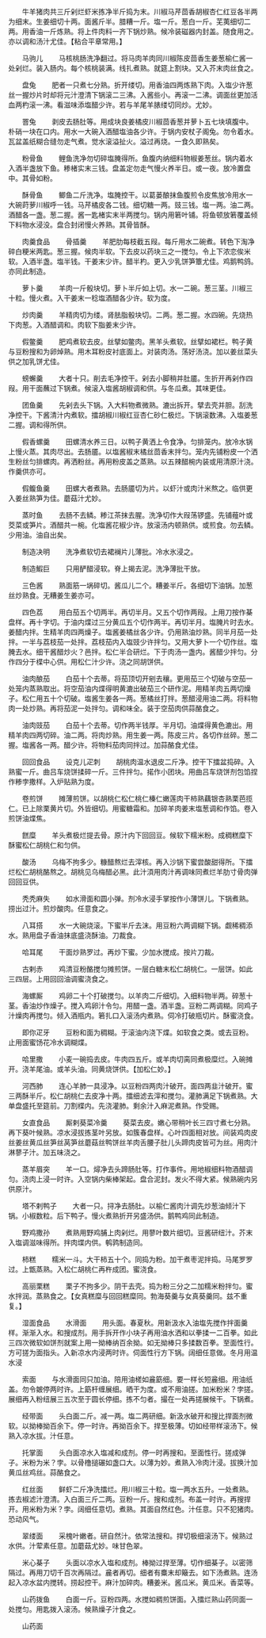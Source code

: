 <!-- { "loadSidebar": true } -->
　　牛羊猪肉共三斤剁烂虾米拣净半斤捣为末。川椒马芹茴香胡椒杏仁红豆各半两为细末。生姜细切十两。面酱斤半。腊糟一斤。塩一斤。葱白一斤。芜荑细切二两。用香油一斤炼熟。将上件肉料一齐下锅炒熟。候冷装磁器内封盖。随食用之。亦以调和汤汁尤佳。【粘合平章常用。】

　　马驹儿
　　马核桃肠洗净翻过。将马肉羊肉同川椒陈皮茴香生姜葱榆仁酱一处剁烂。装入肠内。每个核桃装满。线扎煮熟。就筵上割块。又入芥末肉丝食之。

　　盘兔
　　肥者一只煮七分熟。折开缕切。用香油四两炼熟下肉。入塩少许葱丝一握炒片时却将元汁澄清下锅滚二三沸。入酱些小。再滚一二沸。调面丝更加活血两杓滚一沸。看滋味添塩醋少许。若与羊尾羊脿缕切同炒。尤妙。

　　罯兔
　　剥皮去肠肚等。用成块良姜橘皮川椒茴香葱并萝卜五七块填腹中。朴硝一块在口内。用水一大碗入酒醋塩油各少许。于锅内安杖子阁兔。勿令着水。瓦盆盖纸糊合缝勿走气煮。觉水滚溢扯火。溢过再烧。一食久即熟矣。

　　粉骨鱼
　　鲤鱼洗净勿切碎塩腌得所。鱼腹内纳细料物椒姜葱丝。锅内着水入酒半盏放下鱼。糁楮实末三钱。盘盖定勿走气慢火养半日。或一夜。放冷置盘中。其骨如粉。

　　酥骨鱼
　　鲫鱼二斤洗净。塩腌控干。以葛蒌酿抹鱼腹煎令皮焦放冷用水一大碗莳萝川椒呼一钱。马芹橘皮各二钱。细切糖一两。豉三钱。塩一两。油二两。酒醋各一盏。葱二握。酱一匙楮实末半两搅匀。锅内用箬叶铺。将鱼顿放箬覆盖倾下料物水浸没。盘合封闭慢火养熟。其骨皆酥。

　　肉羹食品
　　骨插羹
　　羊肥肋每枝截五叚。每斤用水二碗煮。转色下淘净碎白粳米两匙。葱三握。候肉半软。下去皮以药块三之一搅匀。令上下浓恋俟米软。入酒半盏。塩半钱。干姜末少许。醋半杓。更入少乳饼笋簟尤佳。鸡鹅鸭鸽。亦同此制造。

　　萝卜羹
　　羊肉一斤骰块切。萝卜半斤如上切。水一二碗。葱三茎。川椒三十粒。慢火煮。入干姜末一稔塩酒醋各少许。软为度。

　　炒肉羹
　　羊精肉切为缕。肾胠脂骰块切。二两。葱二握。水四碗。先烧热下肉葱。入酒醋调和。肉软下脂姜末少许。

　　假鳖羹
　　肥鸡煮软去皮。丝擘如鳖肉。黑羊头煮软。丝擘如裙栏。鸭子黄与豆粉搜和为卵焯熟。用木耳粉皮衬底面上。对装肉汤。荡好汤浇。加以姜丝菜头供之加乳饼尤佳。

　　螃蠏羹
　　大者十只。削去毛净控干。剁去小脚稍并肚靥。生折开再剁作四叚。用干面蘸过下锅煮。候滚入塩酱胡椒调和供。与冬瓜煮。其味更佳。

　　团鱼羹
　　先剁去头下锅。入大料物煮微熟。漉出拆开。擘去壳并胆。刮洗净控干。下酱清汁内煮软。擂胡椒川椒红豆杏仁砂仁极烂。下锅滚数沸。入塩姜葱二握。调和得所供。

　　假香螺羹
　　田螺清水养三日。以鸭子黄洒上令食净。匀排笼内。放冷水锅上慢火蒸。其肉尽出。去肠靥。以塩酱椒末橘丝茴香末拌匀。笼内先铺粉皮一个洒生粉丝匀排螺肉。再洒粉丝。再用粉皮盖之蒸熟。以五辣醋椀内装或用清原汁浇。作羹供亦可。

　　假鳆鱼羹
　　田螺大者煮熟。去肠靥切为片。以虾汁或肉汁米熬之。临供更入姜丝熟笋为佳。蘑菇汁尤妙。

　　蒸时鱼
　　去肠不去鳞。糁江茶抹去腥。洗净切作大叚荡锣盛。先铺薤叶或茭菜或笋片。酒醋共一椀。化塩酱花椒少许。放滚汤内顿熟供。或煎食。勿去鳞。少用油。油自出矣。

　　制造决明
　　洗净煮软切去裙襕片儿薄批。冷水氷浸之。

　　制造鰕巨
　　只用酽醋浸软。脊上揭去泥。洗净薄批干放。

　　三色酱
　　熟面筋一埚碎切。酱瓜儿二个。糟姜半斤。各细切下油锅。加葱丝炒熟食。无糟姜生姜亦可。

　　四色荔
　　用白茄五个切两半。再切半月。又五个切作两叚。上用刀按作棊盘样。再十字切。于油内煠过三分黄瓜五个切作两半。再切半月。塩腌片时去水。姜醋内拌。生精羊肉四两燥子。塩酱姜橘丝各少许。仍用熟油炒熟。同半月茄一处拌。一半与荔枝茄一处拌。荔枝茄内入塩豉少许拌匀。又用大萝卜一个切作丝。塩腌去水。细干酱醋炒火？邑拌。松仁半合研烂。下于肉汤一盏内。酱醋少拌匀。分作四分于楪中心供。用松仁汁少许。浇之同胡饼供。

　　油肉酿茄
　　白茄十个去蒂。将茄顶切开剜去穰。更用茄三个切破与空茄一处笼内蒸熟取出。将空茄油内煠得明黄漉出破茄三个研作泥。用精羊肉五两切燥子。松仁用五十个切破。塩酱生姜各一两。葱橘丝打拌。葱醋浸用油二两。将料物肉一处炒熟。再将茄泥一处拌匀。调和味全。装于空茄肉供蒜酪食之。

　　油肉豉茄
　　白茄十个去蒂。切作两半钱厚。半月切。油煠得黄色漉出。用精羊肉四两切碎。油二两。将肉炒熟。用生姜一两。陈皮三片。各切作丝碎。葱二握。塩酱各一两。醋少许。将物料茄肉同拌过。加蒜酪食尤佳。

　　回回食品
　　设克儿疋刺
　　胡桃肉温水退皮二斤净。控干下擂盆捣碎。入熟蜜一斤。曲吕车烧饼揉碎一斤。三件拌匀。掿作小团块。用曲吕车烧饼剂包馅捏作糁孛撒样。入炉贴熟为度。

　　卷煎饼
　　摊薄煎饼。以胡桃仁松仁桃仁榛仁嫩莲肉干柿熟藕银杏熟栗芭揽仁。已上除栗黄片切。外皆细切。用蜜糖霜和。加碎羊肉姜末塩葱调和作馅。卷入煎饼油煠焦。

　　餻糜
　　羊头煮极烂提去骨。原汁内下回回豆。候软下糯米粉。成稠糕糜下酥蜜松仁胡桃仁和匀供。

　　酸汤
　　乌梅不拘多少。糠醋熬烂去滓核。再入沙锅下蜜尝酸甜得所。下擂烂松仁胡桃酪熬之。胡桃见乌梅醋必黑。此汁湏用肉汁再调味同煮烂羊肋寸骨肉弹回回豆供。

　　秃秃麻失
　　如水滑面和圆小弹。剂冷水浸手掌按作小薄饼儿。下锅煮熟。捞出过汁。煎炒酸肉。任意食之。

　　八耳搭
　　水一大碗烧滚。下蜜半斤去沫。用豆粉六两调糊下锅。觑稀稠添水。熟用盘子香油抹底盛浇酥油。刀裁食。

　　哈耳尾
　　干面炒熟罗过。再炒下蜜。少加水搅成。按片刀裁。

　　古剌赤
　　鸡清豆粉酪搅匀摊煎饼。一层白糖末松仁胡桃仁。一层饼。如此三四层。上用回回油调蜜浇食之。

　　海螺厮
　　鸡卵二十个打破搅匀。以羊肉二斤细切。入细料物半两。碎葱十茎。香油炒作燥子。搅入鸡卵汁令匀。用醋一盏。酒半盏。豆粉二两调糊。同鸡子汁燥肉再搅匀。倾入酒瓶内。箬扎口入滚汤内煮熟。伺冷打破瓶切片。酥蜜浇食。

　　即你疋牙
　　豆粉和面为稠糊。于滚油内浇下煠。如软食之类。或去豆粉。止用面蜜饧花冷水调糊煠。

　　哈里撒
　　小麦一碗捣去皮。牛肉四五斤。或羊肉切脔同煮极糜烂。入碗摊开。浇羊尾油。或羊头油。同黄烧饼供。【加松仁妙。】

　　河西肺
　　连心羊肺一具浸净。以豆粉四两肉汁破开。面四两韭汁破开。蜜三两酥半斤。松仁胡桃仁去皮净十两。擂细滤去滓和搅匀。灌肺满足下锅煮熟。大单盘盛托至筵前。刀割楪内。先浇灌肺。剩余汁入麻泥煮熟。作受赐。

　　女直食品
　　厮剌葵菜冷羹
　　葵菜去皮。嫩心带稍叶长三四寸煮七分熟。再下葵叶候熟。凉水浸拔拣茎叶另放。如簇春盘样。心叶四面相对放。间装鸡肉皮丝姜丝黄瓜丝笋丝莴笋丝蘑菇丝鸭饼丝羊肉舌腰子肚儿头蹄肉皮皆可为丝。用肉汁淋蓼子汁。加五味浇之。

　　蒸羊眉突
　　羊一口。燖净去头蹄肠肚等。打作事件。用地椒细料物酒醋调匀。浇肉上浸一时许。入空锅内柴棒架起。盘合泥封。发火不得大紧。候熟碗内另供原汁。

　　塔不剌鸭子
　　大者一只。挦净去肠肚。以榆仁酱肉汁调先炒葱油倾汁下锅。小椒数粒。后下鸭子。慢火煮熟折开另盛汤供。鹅鸭鸡同此制造。

　　野鸡撒孙
　　煮熟用野鸡脯上肉剁烂。用蓼叶数片细切。豆酱研纽汁。芥末入塩调滋味得所。拌肉堞内供。鹌鹑制造同。

　　柿糕
　　糯米一斗。大干柿五十个。同捣为粉。加干煮枣泥拌捣。马尾罗罗过。上甑蒸熟。入松仁胡桃仁再杵成团。蜜浇食。

　　高丽栗糕
　　栗子不拘多少。阴干去壳。捣为粉三分之二加糯米粉拌匀。蜜水拌润。蒸熟食之。【女真糕糜与回回糕糜同。勃海葵羹与女真葵羹同。兹不重复。】

　　湿面食品
　　水滑面
　　用头面。春夏秋。用新汲水入油塩先搅作拌面羹样。渐渐入水。和搜成剂。用手拆开作小块子再用油水洒和以拳揉一二百拳。如此三四次微软如饼剂就案上用一拗棒纳百余拗。如无拗棒只多揉数百拳。至面性行。方可搓为面指头。入新凉水内浸两时许。伺面性行方下锅。阔细任意做。冬月用温水浸

　　索面
　　与水滑面同只加油。陪用油槎如麄筯细。要一样长短麄细。用油纸盖。勿令皴停两时许。上筯杆缠展细。晒干为度。或不用油搓。加米粉米？孛搓。展细再入粉纽展三五次至于圆长停细。拣不匀者。撮在一处再搓展候干。下锅煮。

　　经带面
　　头白面二斤。减一两。塩二两研细。新汲水破开和搜比捍面剂微软。以拗棒拗百余下。停一时许。再拗百余下。捍至极薄。切如经带样滚汤下。候熟入凉水拔。汁任意。

　　托掌面
　　头白面凉水入塩减和成剂。停一时再搜和。至面性行。搓成弹子。米粉为米？孛。以骨橹搥碾如盏口大。以薄为妙。煮熟入冷肉汁浸。拔换汁加黄瓜丝鸡丝。蒜酪食之。

　　红丝面
　　鲜虾二斤净洗擂烂。用川椒三十粒。塩一两水五升。一处煮熟。拣去椒滤汁澄清。入白面三斤二两。豆粉一斤。搜和成剂。布盖一时许。再搜捍开。用米粉为米？孛。阔细任意切。煮熟。其面自然红色。汁任意。只不犯猪肉。恐动风气。

　　翠缕面
　　采槐叶嫩者。研自然汁。依常法搜和。捍切极细滚汤下。候熟过水供。汁荤素任意。加蘑菇尤妙。味甘色翠。

　　米心棊子
　　头面以凉水入塩和成剂。棒拗过捍至薄。切作细棊子。以密筛隔过。再用刀切千百次再隔过。麄者再切。细者有麋末却簸去。如下汤煮熟。连汤起入凉水盆内搅转。捞起控干。麻汁加碎肉。糟姜米。酱瓜米。黄瓜米。香菜等。

　　山药拨鱼
　　白面一斤。豆粉四两。水搅如稠煎饼面。入擂烂熟山药同面一处搅匀。用匙拨入滚汤。候熟燥子汁食之。

　　山药面
